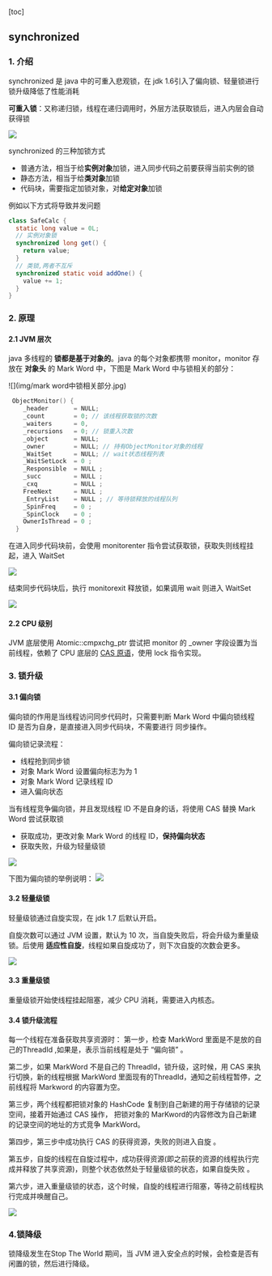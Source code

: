 [toc]

## synchronized

### 1. 介绍

synchronized 是 java 中的可重入悲观锁，在 jdk 1.6引入了偏向锁、轻量锁进行锁升级降低了性能消耗

**可重入锁**：又称递归锁，线程在递归调用时，外层方法获取锁后，进入内层会自动获得锁

![](img/monitor.jpg)

synchronized 的三种加锁方式

- 普通方法，相当于给**实例对象**加锁，进入同步代码之前要获得当前实例的锁
- 静态方法，相当于给**类对象**加锁
- 代码块，需要指定加锁对象，对**给定对象**加锁

例如以下方式将导致并发问题

``` java
class SafeCalc {
  static long value = 0L;
  // 实例对象锁
  synchronized long get() {
    return value;
  }
  // 类锁,两者不互斥
  synchronized static void addOne() {
    value += 1;
  }
}
```



### 2. 原理

#### 2.1 JVM 层次

java 多线程的 **锁都是基于对象的**。java 的每个对象都携带 monitor，monitor 存放在 **对象头** 的 Mark Word  中，下图是 Mark Word 中与锁相关的部分：

![](img/mark word中锁相关部分.jpg)

``` c++
 ObjectMonitor() {
    _header       = NULL;
    _count        = 0; // 该线程获取锁的次数
    _waiters      = 0,
    _recursions   = 0; // 锁重入次数
    _object       = NULL;
    _owner        = NULL; // 持有ObjectMonitor对象的线程
    _WaitSet      = NULL; // wait状态线程列表
    _WaitSetLock  = 0 ;
    _Responsible  = NULL ;
    _succ         = NULL ;
    _cxq          = NULL ;
    FreeNext      = NULL ;
    _EntryList    = NULL ; // 等待锁释放的线程队列
    _SpinFreq     = 0 ;
    _SpinClock    = 0 ;
    OwnerIsThread = 0 ;
  }
```

在进入同步代码块前，会使用 monitorenter 指令尝试获取锁，获取失则线程挂起，进入 WaitSet

![](img/moniterenter.jpg)

结束同步代码块后，执行 monitorexit  释放锁，如果调用 wait 则进入 WaitSet

![](img/moniterexit.jpg)

#### 2.2 CPU 级别

JVM 底层使用 Atomic::cmpxchg_ptr 尝试把 monitor 的 _owner 字段设置为当前线程，依赖了 CPU 底层的 <a href="../jdk源码/util/CAS.md">CAS 原语</a>，使用 lock 指令实现。



### 3. 锁升级

#### 3.1 偏向锁

偏向锁的作用是当线程访问同步代码时，只需要判断 Mark Word 中偏向锁线程 ID 是否为自身，是直接进入同步代码块，不需要进行 同步操作。

偏向锁记录流程：

- 线程抢到同步锁
- 对象 Mark Word 设置偏向标志为为 1
- 对象 Mark Word 记录线程 ID
- 进入偏向状态

当有线程竞争偏向锁，并且发现线程 ID 不是自身的话，将使用 CAS 替换 Mark Word 尝试获取锁

- 获取成功，更改对象 Mark Word 的线程 ID，**保持偏向状态**
- 获取失败，升级为轻量级锁

![](img/偏向锁流程.png)

下图为偏向锁的举例说明：
![](img/偏向锁举例说明.png)

#### 3.2 轻量级锁

轻量级锁通过自旋实现，在 jdk 1.7 后默认开启。

自旋次数可以通过 JVM 设置，默认为 10 次，当自旋失败后，将会升级为重量级锁。后使用 **适应性自旋**，线程如果自旋成功了，则下次自旋的次数会更多。

![](img/轻量级锁流程图.png)

#### 3.3 重量级锁

重量级锁开始使线程挂起阻塞，减少 CPU 消耗，需要进入内核态。



#### 3.4 锁升级流程

每一个线程在准备获取共享资源时： 第一步，检查 MarkWord 里面是不是放的自己的ThreadId ,如果是，表示当前线程是处于 “偏向锁” 。

第二步，如果 MarkWord 不是自己的 ThreadId，锁升级，这时候，用 CAS 来执行切换，新的线程根据 MarkWord 里面现有的ThreadId，通知之前线程暂停，之前线程将 Markword 的内容置为空。

第三步，两个线程都把锁对象的 HashCode 复制到自己新建的用于存储锁的记录空间，接着开始通过 CAS 操作， 把锁对象的 MarKword的内容修改为自己新建的记录空间的地址的方式竞争 MarkWord。

第四步，第三步中成功执行 CAS 的获得资源，失败的则进入自旋 。

第五步，自旋的线程在自旋过程中，成功获得资源(即之前获的资源的线程执行完成并释放了共享资源)，则整个状态依然处于轻量级锁的状态，如果自旋失败 。

第六步，进入重量级锁的状态，这个时候，自旋的线程进行阻塞，等待之前线程执行完成并唤醒自己。

![](img/锁升级过程.jpg)

### 4.锁降级

锁降级发生在Stop The World 期间，当 JVM 进入安全点的时候，会检查是否有闲置的锁，然后进行降级。